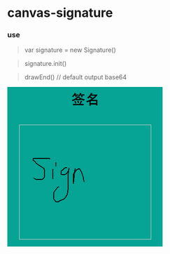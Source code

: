 # canvas-signature

### use

> var signature = new Signature()

> signature.init()

> drawEnd() // default output base64

![sign](https://github.com/luckcoding/canvas-signature/blob/master/sign.png "sign")
